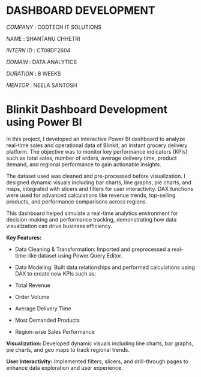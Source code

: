 # DASHBOARD DEVELOPMENT

*COMPANY* : CODTECH IT SOLUTIONS

*NAME* : SHANTANU CHHETRI

*INTERN ID* : CT08DF2604

*DOMAIN* : DATA ANALYTICS

*DURATION* : 8 WEEKS

*MENTOR* : NEELA SANTOSH

# Blinkit Dashboard Development using Power BI

In this project, I developed an interactive Power BI dashboard to analyze real-time sales and operational data of Blinkit, an instant grocery delivery platform. The objective was to monitor key performance indicators (KPIs) such as total sales, number of orders, average delivery time, product demand, and regional performance to gain actionable insights.

The dataset used was cleaned and pre-processed before visualization. I designed dynamic visuals including bar charts, line graphs, pie charts, and maps, integrated with slicers and filters for user interactivity. DAX functions were used for advanced calculations like revenue trends, top-selling products, and performance comparisons across regions.

This dashboard helped simulate a real-time analytics environment for decision-making and performance tracking, demonstrating how data visualization can drive business efficiency.

**Key Features:**

* Data Cleaning & Transformation: Imported and preprocessed a real-time-like dataset using Power Query Editor.

* Data Modeling: Built data relationships and performed calculations using DAX to create new KPIs such as:

* Total Revenue

* Order Volume

* Average Delivery Time

* Most Demanded Products

* Region-wise Sales Performance

**Visualization:** Developed dynamic visuals including line charts, bar graphs, pie charts, and geo maps to track regional trends.

**User Interactivity:** Implemented filters, slicers, and drill-through pages to enhance data exploration and user experience.
